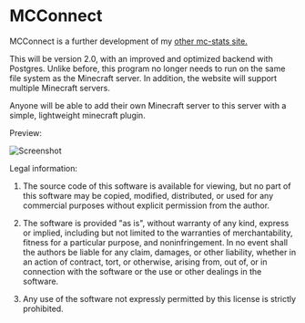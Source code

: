 # MCConnect

MCConnect is a further development of my [other mc-stats site.](https://github.com/Tobias-Auer/Full-Stack/tree/main/minecraft_webserver)


This will be version 2.0, with an improved and optimized backend with Postgres.
Unlike before, this program no longer needs to run on the same file system as the Minecraft server.
In addition, the website will support multiple Minecraft servers. 

Anyone will be able to add their own Minecraft server to this server with a simple, lightweight minecraft plugin.

Preview:

![Screenshot](/#readmeImages/Startseite.png)




Legal information: 

1. The source code of this software is available for viewing, but no part of this software may be copied, modified, distributed, or used for any commercial purposes without explicit permission from the author.

2. The software is provided "as is", without warranty of any kind, express or implied, including but not limited to the warranties of merchantability, fitness for a particular purpose, and noninfringement. In no event shall the authors be liable for any claim, damages, or other liability, whether in an action of contract, tort, or otherwise, arising from, out of, or in connection with the software or the use or other dealings in the software.

3. Any use of the software not expressly permitted by this license is strictly prohibited.

